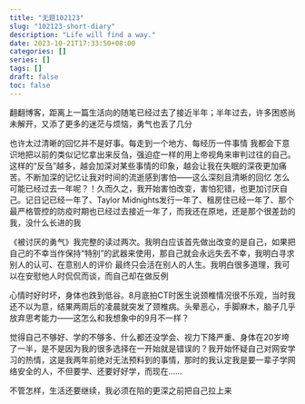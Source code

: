 ```yaml
---
title: "无题102123"
slug: "102123-short-diary"
description: "Life will find a way."
date: 2023-10-21T17:33:50+08:00
categories: []
series: []
tags: []
draft: false
toc: false
---
```


翻翻博客，距离上一篇生活向的随笔已经过去了接近半年；半年过去，许多困惑尚未解开，又添了更多的迷茫与烦恼，勇气也丢了几分

也许太过清晰的回忆并不是好事。每走到一个地方、每经历一件事情 我都会下意识地把以前的类似记忆拿出来反刍，强迫症一样的用上帝视角来审判过往的自己。这样的“反刍”越多，越会加深对某些事情的印象，越会让我在失眠的深夜更加痛苦。不断加深的记忆让我对时间的流逝感到害怕——这么深刻且清晰的回忆 怎么可能已经过去一年呢？！久而久之，我开始害怕改变，害怕犯错，也更加讨厌自己。记日记已经一年了、Taylor Midnights发行一年了、租房住已经一年了、那个最严格管控的防疫时期也已经过去接近一年了，而我还在原地，还是那个很差劲的我，没什么长进的我

《被讨厌的勇气》我完整的读过两次。我明白应该首先做出改变的是自己，如果把自己的不幸当作保持“特别”的武器来使用，那自己就会永远失去不幸，我明白寻求别人的认可、在意别人的评价 最终只会活在别人的人生。我明白很多道理，我可以在安慰他人时侃侃而谈，而自己却在做反例

心情时好时坏，身体也跌到低谷。8月底拍CT时医生说颈椎情况很不乐观，当时我还不以为意，结果两周后的凌晨就突发了颈椎病。头晕恶心，手脚麻木，脑子几乎放弃思考能力——这怎么和我想象中的9月不一样？

觉得自己不够好、学的不够多、什么都还没学会、视力下降严重、身体在20岁垮了一半，是不是因为我的很多选择在一开始就是错误的？我开始怀疑自己对网安学习的热情，这是我两年前绝对无法预料到的事情，那时的我认定我是要一辈子学网络安全的人，不但要学、还要好好学，而现在……

不管怎样，生活还要继续，我必须在陷的更深之前把自己拉上来
